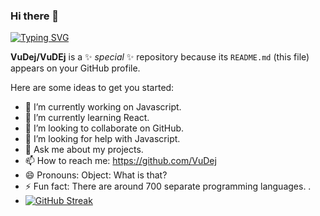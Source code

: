### Hi there 👋
[![Typing SVG](https://readme-typing-svg.herokuapp.com?color=%2336BCF7&lines=The+five+boxing+wizards+jump+quickly)](https://git.io/typing-svg)

**VuDej/VuDEj** is a ✨ _special_ ✨ repository because its `README.md` (this file) appears on your GitHub profile.

Here are some ideas to get you started:

- 🔭 I’m currently working on Javascript.
- 🌱 I’m currently learning React.
- 👯 I’m looking to collaborate on GitHub.
- 🤔 I’m looking for help with Javascript.
- 💬 Ask me about my projects.
- 📫 How to reach me: https://github.com/VuDej
- 😄 Pronouns: Object: What is that?
- ⚡ Fun fact: There are around 700 separate programming languages. .
- [![GitHub Streak](http://github-readme-streak-stats.herokuapp.com?user=VuDEj&theme=highcontrast&date_format=M%20j%5B%2C%20Y%5D)](https://git.io/streak-stats)



